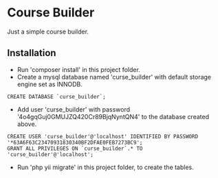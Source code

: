Course Builder
==============

Just a simple course builder.

## Installation

- Run 'composer install' in this project folder.
- Create a mysql database named 'curse_builder' with default storage engine set as INNODB.
```
CREATE DATABASE `curse_builder`;
```
- Add user 'curse_builder' with password '4o4gqGuj0GMUJZQ420Cr89BjqNyntQN4' to the database created above.
```
CREATE USER 'curse_builder'@'localhost' IDENTIFIED BY PASSWORD '*63A6F63C23470931830340BF2DFAE0FEB7273BC9';
GRANT ALL PRIVILEGES ON `curse_builder`.* TO 'curse_builder'@'localhost';
```
- Run 'php yii migrate' in this project folder, to create the tables.
